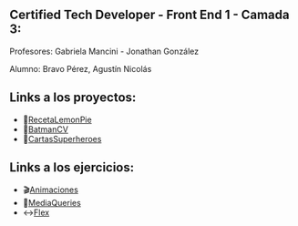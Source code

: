 ## Certified Tech Developer - Front End 1 - Camada 3:

Profesores: Gabriela Mancini - Jonathan González

Alumno: Bravo Pérez, Agustín Nicolás

## Links a los proyectos:

- :cake:[RecetaLemonPie](https://agusbrr.github.io/Frontend1-Proyectos/RecetaLemonPie/)
- :bat:[BatmanCV](https://agusbrr.github.io/Frontend1-Proyectos/BatmanCV/)
- :superhero:[CartasSuperheroes](https://agusbrr.github.io/Frontend1-Proyectos/CartasSuperheroes/)

## Links a los ejercicios: 
- :clapper:[Animaciones](https://agusbrr.github.io/Frontend1-Proyectos/EjericioAnimaciones/)
- :mobile_phone_off:[MediaQueries](https://agusbrr.github.io/Frontend1-Proyectos/EjericioMediaQueries/)
- :left_right_arrow:[Flex](https:agusbrr.github.io/Frontend1-Proyectos/EjercicioFlex/)
